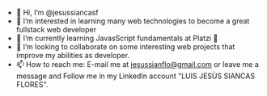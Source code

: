 - 👋 Hi, I’m @jesussiancasf
- 👀 I’m interested in learning many web technologies to become a great fullstack web developer
- 🌱 I’m currently learning JavasScript fundamentals at Platzi 💚
- 💞️ I’m looking to collaborate on some interesting web projects that improve my abilities as developer.
- 📫 How to reach me: E-mail me at jesussianflo@gmail.com or leave me a message  and Follow me in my LinkedIn account "LUIS JESÙS SIANCAS FLORES". 

<!---
jesussiancasf/jesussiancasf is a ✨ special ✨ repository because its `README.md` (this file) appears on your GitHub profile.
You can click the Preview link to take a look at your changes.
--->
